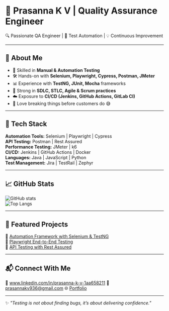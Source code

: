 # 🌟 Prasanna K V | Quality Assurance Engineer  

🔍 Passionate QA Engineer | 🧪 Test Automation | 💡 Continuous Improvement  

---

## 👋 About Me  
- 🎯 Skilled in **Manual & Automation Testing**  
- 🛠️ Hands-on with **Selenium, Playwright, Cypress, Postman, JMeter**  
- 📊 Experience with **TestNG, JUnit, Mocha** frameworks  
- 🧩 Strong in **SDLC, STLC, Agile & Scrum practices**  
- ☁️ Exposure to **CI/CD (Jenkins, GitHub Actions, GitLab CI)**  
- 🐞 Love breaking things before customers do 😅  

---

## 🚀 Tech Stack  
**Automation Tools:** Selenium | Playwright | Cypress  
**API Testing:** Postman | Rest Assured  
**Performance Testing:** JMeter | k6  
**CI/CD:** Jenkins | GitHub Actions | Docker  
**Languages:** Java | JavaScript | Python  
**Test Management:** Jira | TestRail | Zephyr  

---

## 📈 GitHub Stats  
![GitHub stats](https://github-readme-stats.vercel.app/api?username=PrasannaKV1&show_icons=true&theme=tokyonight)  
![Top Langs](https://github-readme-stats.vercel.app/api/top-langs/?username=PrasannaKV1&layout=compact&theme=tokyonight)  

---

## 📂 Featured Projects  
🔹 [Automation Framework with Selenium & TestNG](https://github.com/PrasannaKV1/selenium-framework)  
🔹 [Playwright End-to-End Testing](https://github.com/PrasannaKV1/playwright-tests)  
🔹 [API Testing with Rest Assured](https://github.com/PrasannaKV1/api-testing)  

---

## 📬 Connect With Me  
💼 www.linkedin.com/in/prasanna-k-v-1aa658211
📧 prasannakv936@gmail.com
🌐 [Portfolio](https://yourportfolio.com)  

---

✨ *"Testing is not about finding bugs, it’s about delivering confidence."*  
